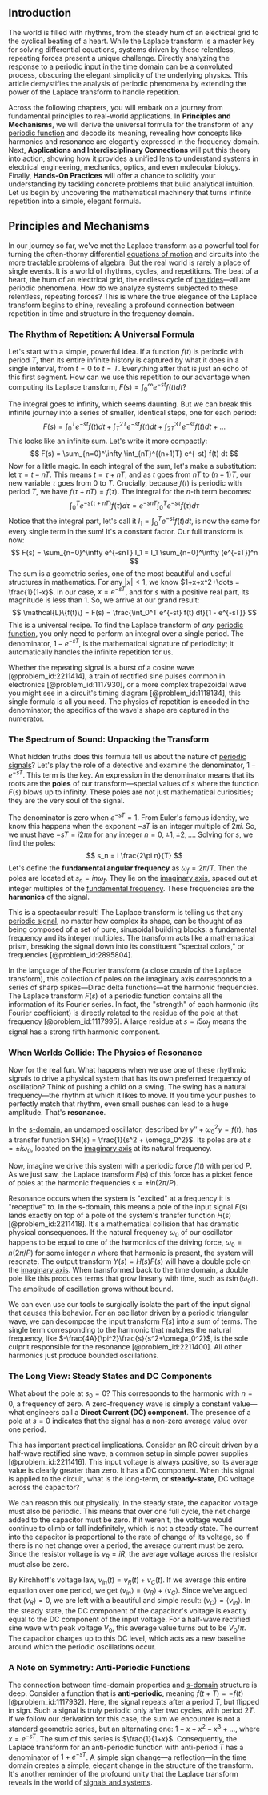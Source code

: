 ## Introduction
The world is filled with rhythms, from the steady hum of an electrical grid to the cyclical beating of a heart. While the Laplace transform is a master key for solving differential equations, systems driven by these relentless, repeating forces present a unique challenge. Directly analyzing the response to a [periodic input](@article_id:269821) in the time domain can be a convoluted process, obscuring the elegant simplicity of the underlying physics. This article demystifies the analysis of periodic phenomena by extending the power of the Laplace transform to handle repetition.

Across the following chapters, you will embark on a journey from fundamental principles to real-world applications. In **Principles and Mechanisms**, we will derive the universal formula for the transform of any [periodic function](@article_id:197455) and decode its meaning, revealing how concepts like harmonics and resonance are elegantly expressed in the frequency domain. Next, **Applications and Interdisciplinary Connections** will put this theory into action, showing how it provides a unified lens to understand systems in electrical engineering, mechanics, optics, and even molecular biology. Finally, **Hands-On Practices** will offer a chance to solidify your understanding by tackling concrete problems that build analytical intuition. Let us begin by uncovering the mathematical machinery that turns infinite repetition into a simple, elegant formula.

## Principles and Mechanisms

In our journey so far, we've met the Laplace transform as a powerful tool for turning the often-thorny differential [equations of motion](@article_id:170226) and circuits into the more [tractable problems](@article_id:268717) of algebra. But the real world is rarely a place of single events. It is a world of rhythms, cycles, and repetitions. The beat of a heart, the hum of an electrical grid, the endless cycle of [the tides](@article_id:185672)—all are periodic phenomena. How do we analyze systems subjected to these relentless, repeating forces? This is where the true elegance of the Laplace transform begins to shine, revealing a profound connection between repetition in time and structure in the frequency domain.

### The Rhythm of Repetition: A Universal Formula

Let's start with a simple, powerful idea. If a function $f(t)$ is periodic with period $T$, then its entire infinite history is captured by what it does in a single interval, from $t=0$ to $t=T$. Everything after that is just an echo of this first segment. How can we use this repetition to our advantage when computing its Laplace transform, $F(s) = \int_0^\infty e^{-st} f(t) dt$?

The integral goes to infinity, which seems daunting. But we can break this infinite journey into a series of smaller, identical steps, one for each period:
$$
F(s) = \int_0^T e^{-st}f(t)dt + \int_T^{2T} e^{-st}f(t)dt + \int_{2T}^{3T} e^{-st}f(t)dt + \dots
$$
This looks like an infinite sum. Let's write it more compactly:
$$
F(s) = \sum_{n=0}^\infty \int_{nT}^{(n+1)T} e^{-st} f(t) dt
$$
Now for a little magic. In each integral of the sum, let's make a substitution: let $\tau = t - nT$. This means $t = \tau + nT$, and as $t$ goes from $nT$ to $(n+1)T$, our new variable $\tau$ goes from $0$ to $T$. Crucially, because $f(t)$ is periodic with period $T$, we have $f(\tau+nT) = f(\tau)$. The integral for the $n$-th term becomes:
$$
\int_0^T e^{-s(\tau+nT)} f(\tau) d\tau = e^{-snT} \int_0^T e^{-s\tau} f(\tau) d\tau
$$
Notice that the integral part, let's call it $I_1 = \int_0^T e^{-st} f(t) dt$, is now the same for every single term in the sum! It's a constant factor. Our full transform is now:
$$
F(s) = \sum_{n=0}^\infty e^{-snT} I_1 = I_1 \sum_{n=0}^\infty (e^{-sT})^n
$$
The sum is a geometric series, one of the most beautiful and useful structures in mathematics. For any $|x| \lt 1$, we know $1+x+x^2+\dots = \frac{1}{1-x}$. In our case, $x = e^{-sT}$, and for $s$ with a positive real part, its magnitude is less than 1. So, we arrive at our grand result:
$$
\mathcal{L}\{f(t)\} = F(s) = \frac{\int_0^T e^{-st} f(t) dt}{1 - e^{-sT}}
$$
This is a universal recipe. To find the Laplace transform of *any* [periodic function](@article_id:197455), you only need to perform an integral over a single period. The denominator, $1-e^{-sT}$, is the mathematical signature of periodicity; it automatically handles the infinite repetition for us.

Whether the repeating signal is a burst of a cosine wave [@problem_id:2211414], a train of rectified sine pulses common in electronics [@problem_id:1117930], or a more complex trapezoidal wave you might see in a circuit's timing diagram [@problem_id:1118134], this single formula is all you need. The physics of repetition is encoded in the denominator; the specifics of the wave's shape are captured in the numerator.

### The Spectrum of Sound: Unpacking the Transform

What hidden truths does this formula tell us about the nature of [periodic signals](@article_id:266194)? Let's play the role of a detective and examine the denominator, $1 - e^{-sT}$. This term is the key. An expression in the denominator means that its roots are the **poles** of our transform—special values of $s$ where the function $F(s)$ blows up to infinity. These poles are not just mathematical curiosities; they are the very soul of the signal.

The denominator is zero when $e^{-sT} = 1$. From Euler's famous identity, we know this happens when the exponent $-sT$ is an integer multiple of $2\pi i$. So, we must have $-sT = i2\pi n$ for any integer $n = 0, \pm 1, \pm 2, \dots$. Solving for $s$, we find the poles:
$$
s_n = i \frac{2\pi n}{T}
$$
Let's define the **fundamental angular frequency** as $\omega_f = 2\pi/T$. Then the poles are located at $s_n = i n \omega_f$. They lie on the [imaginary axis](@article_id:262124), spaced out at integer multiples of the [fundamental frequency](@article_id:267688). These frequencies are the **harmonics** of the signal.

This is a spectacular result! The Laplace transform is telling us that any [periodic signal](@article_id:260522), no matter how complex its shape, can be thought of as being composed of a set of pure, sinusoidal building blocks: a fundamental frequency and its integer multiples. The transform acts like a mathematical prism, breaking the signal down into its constituent "spectral colors," or frequencies [@problem_id:2895804].

In the language of the Fourier transform (a close cousin of the Laplace transform), this collection of poles on the imaginary axis corresponds to a series of sharp spikes—Dirac delta functions—at the harmonic frequencies. The Laplace transform $F(s)$ of a periodic function contains all the information of its Fourier series. In fact, the "strength" of each harmonic (its Fourier coefficient) is directly related to the residue of the pole at that frequency [@problem_id:1117995]. A large residue at $s = i 5\omega_f$ means the signal has a strong fifth harmonic component.

### When Worlds Collide: The Physics of Resonance

Now for the real fun. What happens when we use one of these rhythmic signals to drive a physical system that has its own preferred frequency of oscillation? Think of pushing a child on a swing. The swing has a natural frequency—the rhythm at which it likes to move. If you time your pushes to perfectly match that rhythm, even small pushes can lead to a huge amplitude. That's **resonance**.

In the [s-domain](@article_id:260110), an undamped oscillator, described by $y'' + \omega_0^2 y = f(t)$, has a transfer function $H(s) = \frac{1}{s^2 + \omega_0^2}$. Its poles are at $s = \pm i\omega_0$, located on the [imaginary axis](@article_id:262124) at its natural frequency.

Now, imagine we drive this system with a periodic force $f(t)$ with period $P$. As we just saw, the Laplace transform $F(s)$ of this force has a picket fence of poles at the harmonic frequencies $s = \pm i n (2\pi/P)$.

Resonance occurs when the system is "excited" at a frequency it is "receptive" to. In the s-domain, this means a pole of the input signal $F(s)$ lands exactly on top of a pole of the system's transfer function $H(s)$ [@problem_id:2211418]. It's a mathematical collision that has dramatic physical consequences. If the natural frequency $\omega_0$ of our oscillator happens to be equal to one of the harmonics of the driving force, $\omega_0 = n(2\pi/P)$ for some integer $n$ where that harmonic is present, the system will resonate. The output transform $Y(s) = H(s)F(s)$ will have a double pole on the [imaginary axis](@article_id:262124). When transformed back to the time domain, a double pole like this produces terms that grow linearly with time, such as $t \sin(\omega_0 t)$. The amplitude of oscillation grows without bound.

We can even use our tools to surgically isolate the part of the input signal that causes this behavior. For an oscillator driven by a periodic triangular wave, we can decompose the input transform $F(s)$ into a sum of terms. The single term corresponding to the harmonic that matches the natural frequency, like $-\frac{4A}{\pi^2}\frac{s}{s^2+\omega_0^2}$, is the sole culprit responsible for the resonance [@problem_id:2211400]. All other harmonics just produce bounded oscillations.

### The Long View: Steady States and DC Components

What about the pole at $s_0=0$? This corresponds to the harmonic with $n=0$, a frequency of zero. A zero-frequency wave is simply a constant value—what engineers call a **Direct Current (DC) component**. The presence of a pole at $s=0$ indicates that the signal has a non-zero average value over one period.

This has important practical implications. Consider an RC circuit driven by a half-wave rectified sine wave, a common setup in simple power supplies [@problem_id:2211416]. This input voltage is always positive, so its average value is clearly greater than zero. It has a DC component. When this signal is applied to the circuit, what is the long-term, or **steady-state**, DC voltage across the capacitor?

We can reason this out physically. In the steady state, the capacitor voltage must also be periodic. This means that over one full cycle, the net charge added to the capacitor must be zero. If it weren't, the voltage would continue to climb or fall indefinitely, which is not a steady state. The current into the capacitor is proportional to the rate of change of its voltage, so if there is no net change over a period, the average current must be zero. Since the resistor voltage is $v_R = iR$, the average voltage across the resistor must also be zero.

By Kirchhoff's voltage law, $v_{in}(t) = v_R(t) + v_C(t)$. If we average this entire equation over one period, we get $\langle v_{in} \rangle = \langle v_R \rangle + \langle v_C \rangle$. Since we've argued that $\langle v_R \rangle = 0$, we are left with a beautiful and simple result: $\langle v_C \rangle = \langle v_{in} \rangle$. In the steady state, the DC component of the capacitor's voltage is exactly equal to the DC component of the input voltage. For a half-wave rectified sine wave with peak voltage $V_0$, this average value turns out to be $V_0/\pi$. The capacitor charges up to this DC level, which acts as a new baseline around which the periodic oscillations occur.

### A Note on Symmetry: Anti-Periodic Functions

The connection between time-domain properties and [s-domain](@article_id:260110) structure is deep. Consider a function that is **anti-periodic**, meaning $f(t+T) = -f(t)$ [@problem_id:1117932]. Here, the signal repeats after a period $T$, but flipped in sign. Such a signal is truly periodic only after two cycles, with period $2T$. If we follow our derivation for this case, the sum we encounter is not a standard geometric series, but an alternating one: $1 - x + x^2 - x^3 + \dots$, where $x=e^{-sT}$. The sum of this series is $\frac{1}{1+x}$. Consequently, the Laplace transform for an anti-periodic function with anti-period $T$ has a denominator of $1+e^{-sT}$. A simple sign change—a reflection—in the time domain creates a simple, elegant change in the structure of the transform. It's another reminder of the profound unity that the Laplace transform reveals in the world of [signals and systems](@article_id:273959).